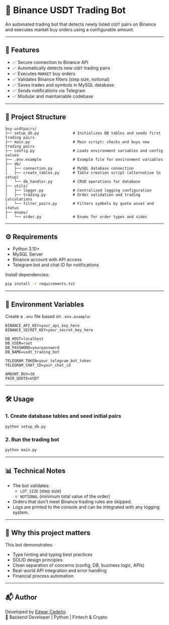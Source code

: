 # 🧠 Binance USDT Trading Bot

An automated trading bot that detects newly listed `USDT` pairs on Binance and executes market buy orders using a configurable amount.

---

## 🚀 Features

- ✅ Secure connection to Binance API
- ✅ Automatically detects new `USDT` trading pairs
- ✅ Executes `MARKET` buy orders
- ✅ Validates Binance filters (step size, notional)
- ✅ Saves trades and symbols in MySQL database
- ✅ Sends notifications via Telegram
- ✅ Modular and maintainable codebase

---

## 📁 Project Structure

```
buy-usdtpairs/
├── setup_db.py               # Initializes DB tables and seeds first trading pairs
├── main.py                   # Main script: checks and buys new trading pairs
├── config.py                 # Loads environment variables and config values
├── .env.example              # Example file for environment variables
├── db/
│   ├── connection.py         # MySQL database connection
│   ├── create_tables.py      # Table creation script (alternative to setup)
│   └── db_handler.py         # CRUD operations for database
├── utils/
│   ├── logger.py             # Centralized logging configuration
│   ├── trading.py            # Order validation and trading calculations
│   └── filter_pairs.py       # Filters symbols by quote asset and status
├── enums/
│   └── order.py              # Enums for order types and sides
```

---

## ⚙️ Requirements

- Python 3.10+
- MySQL Server
- Binance account with API access
- Telegram bot and chat ID for notifications

Install dependencies:

```bash
pip install -r requirements.txt
```

---

## 🔐 Environment Variables

Create a `.env` file based on `.env.example`:

```env
BINANCE_API_KEY=your_api_key_here
BINANCE_SECRET_KEY=your_secret_key_here

DB_HOST=localhost
DB_USER=root
DB_PASSWORD=yourpassword
DB_NAME=usdt_trading_bot

TELEGRAM_TOKEN=your_telegram_bot_token
TELEGRAM_CHAT_ID=your_chat_id

AMOUNT_BUY=10
PAIR_QUOTE=USDT
```

---

## 🛠️ Usage

### 1. Create database tables and seed initial pairs

```bash
python setup_db.py
```

### 2. Run the trading bot

```bash
python main.py
```

---

## 📊 Technical Notes

- The bot validates:
  - `LOT_SIZE` (step size)
  - `NOTIONAL` (minimum total value of the order)
- Orders that don't meet Binance trading rules are skipped.
- Logs are printed to the console and can be integrated with any logging system.

---

## 📌 Why this project matters

This bot demonstrates:

- Type hinting and typing best practices
- SOLID design principles
- Clean separation of concerns (config, DB, business logic, APIs)
- Real-world API integration and error handling
- Financial process automation

---

## 📬 Author

Developed by [Edwar Cedeño](https://www.linkedin.com/in/edwar-cedeno/)  
💼 Backend Developer | Python | Fintech & Crypto
